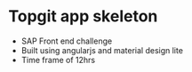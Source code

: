 # Topgit app skeleton
 - SAP Front end challenge
 - Built using angularjs and material design lite
 - Time frame of 12hrs